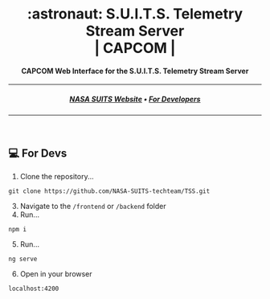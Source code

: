 <h1 align="center">
  :astronaut: S.U.I.T.S. Telemetry Stream Server 
<br>
| CAPCOM |
</h1>
<h4 align="center">
  CAPCOM Web Interface for the S.U.I.T.S. Telemetry Stream Server 
</h4>

---

<h5 align="center">
  <a href="https://microgravityuniversity.jsc.nasa.gov/nasasuits">NASA SUITS Website</a> •
  <a href="#computer-for-devs">For Developers</a>
</h5>

---
<br>

## :computer: For Devs

1. Clone the repository...
```
git clone https://github.com/NASA-SUITS-techteam/TSS.git
```
3. Navigate to the `/frontend` or `/backend` folder
4. Run...
```
npm i
```
5. Run...
```
ng serve
```
6. Open in your browser
```
localhost:4200
```

